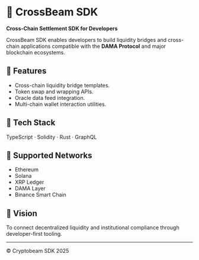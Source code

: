 # 🔗 CrossBeam SDK

**Cross-Chain Settlement SDK for Developers**

CrossBeam SDK enables developers to build liquidity bridges and cross-chain applications compatible with the **DAMA Protocol** and major blockchain ecosystems.

## 🧩 Features
- Cross-chain liquidity bridge templates.
- Token swap and wrapping APIs.
- Oracle data feed integration.
- Multi-chain wallet interaction utilities.

## 🧠 Tech Stack
TypeScript · Solidity · Rust · GraphQL

## 🌉 Supported Networks
- Ethereum  
- Solana  
- XRP Ledger  
- DAMA Layer  
- Binance Smart Chain  

## 🚀 Vision
To connect decentralized liquidity and institutional compliance through developer-first tooling.

---
© Cryptobeam SDK 2025
